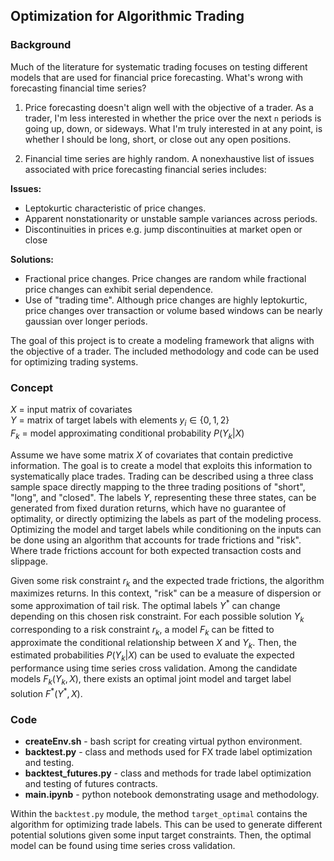 ## Optimization for Algorithmic Trading

### Background
Much of the literature for systematic trading focuses on testing different 
models that are used for financial price forecasting. What's wrong with 
forecasting financial time series?

1. Price forecasting doesn't align well with the objective of a trader. As a trader, 
I'm less interested in whether the price over the next `n` periods is going up, down, 
or sideways. What I'm truly interested in at any point, is whether I should 
be long, short, or close out any open positions.

2. Financial time series are highly random. A nonexhaustive list of issues
associated with price forecasting financial series includes:

**Issues:**
* Leptokurtic characteristic of price changes.
* Apparent nonstationarity or unstable sample variances across periods.
* Discontinuities in prices e.g. jump discontinuities at market open or close
    
**Solutions:**
* Fractional price changes. Price changes are random while fractional price
changes can exhibit serial dependence.
* Use of "trading time". Although price changes are highly leptokurtic, price
changes over transaction or volume based windows can be nearly gaussian over 
longer periods.

The goal of this project is to create a modeling framework that aligns with the 
objective of a trader. The included methodology and code can be used for 
optimizing trading systems.

### Concept

$X$ = input matrix of covariates <br>
$Y$ = matrix of target labels with elements $y_i \in \{0,1,2\}$ <br>
$F_k$ = model approximating conditional probability $P(Y_k|X)$ <br>

Assume we have some matrix $X$ of covariates that contain predictive information.
The goal is to create a model that exploits this information to systematically
place trades. Trading can be described using a three class sample space directly 
mapping to the three trading positions of "short", "long", and "closed". The labels 
$Y$, representing these three states, can be generated from fixed duration returns, 
which have no guarantee of optimality, or directly optimizing the labels as part 
of the modeling process. Optimizing the model and target labels while conditioning 
on the inputs can be done using an algorithm that accounts for trade frictions and 
"risk". Where trade frictions account for both expected transaction costs and 
slippage.

Given some risk constraint $r_k$ and the expected trade frictions, the algorithm 
maximizes returns. In this context, "risk" can be a measure of dispersion or 
some approximation of tail risk. The optimal labels $Y^{\ast}$ can change depending 
on this chosen risk constraint. For each possible solution $Y_k$ corresponding to 
a risk constraint $r_k$, a model $F_k$ can be fitted to approximate the 
conditional relationship between $X$ and $Y_k$. Then, the estimated probabilities 
$P(Y_k|X)$ can be used to evaluate the expected performance using time series 
cross validation. Among the candidate models $F_k(Y_k,X)$, there exists an optimal 
joint model and target label solution $F^{\ast}(Y^{\ast},X)$.

### Code
- **createEnv.sh** - bash script for creating virtual python environment.
- **backtest.py** - class and methods used for FX trade label optimization and testing.
- **backtest_futures.py** - class and methods for trade label optimization and testing
of futures contracts.
- **main.ipynb** - python notebook demonstrating usage and methodology.

Within the `backtest.py` module, the method `target_optimal` contains the 
algorithm for optimizing trade labels. This can be used to generate different
potential solutions given some input target constraints. Then, the optimal model 
can be found using time series cross validation.

